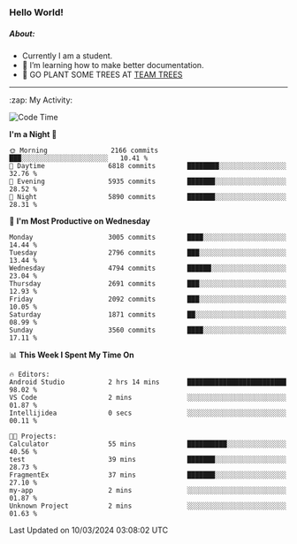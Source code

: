 ### Hello World!

##### About:
- Currently I am a student.
- 🌱 I’m learning how to make better documentation.
- 🌱 GO PLANT SOME TREES AT [TEAM TREES](https://teamtrees.org/)

---
  <summary>:zap: My Activity:</summary>
  
<!--START_SECTION:waka-->
![Code Time](http://img.shields.io/badge/Code%20Time-1%2C297%20hrs%2036%20mins-blue)

**I'm a Night 🦉** 

```text
🌞 Morning                2166 commits        ███░░░░░░░░░░░░░░░░░░░░░░   10.41 % 
🌆 Daytime                6818 commits        ████████░░░░░░░░░░░░░░░░░   32.76 % 
🌃 Evening                5935 commits        ███████░░░░░░░░░░░░░░░░░░   28.52 % 
🌙 Night                  5890 commits        ███████░░░░░░░░░░░░░░░░░░   28.31 % 
```
📅 **I'm Most Productive on Wednesday** 

```text
Monday                   3005 commits        ████░░░░░░░░░░░░░░░░░░░░░   14.44 % 
Tuesday                  2796 commits        ███░░░░░░░░░░░░░░░░░░░░░░   13.44 % 
Wednesday                4794 commits        ██████░░░░░░░░░░░░░░░░░░░   23.04 % 
Thursday                 2691 commits        ███░░░░░░░░░░░░░░░░░░░░░░   12.93 % 
Friday                   2092 commits        ███░░░░░░░░░░░░░░░░░░░░░░   10.05 % 
Saturday                 1871 commits        ██░░░░░░░░░░░░░░░░░░░░░░░   08.99 % 
Sunday                   3560 commits        ████░░░░░░░░░░░░░░░░░░░░░   17.11 % 
```


📊 **This Week I Spent My Time On** 

```text
🔥 Editors: 
Android Studio           2 hrs 14 mins       █████████████████████████   98.02 % 
VS Code                  2 mins              ░░░░░░░░░░░░░░░░░░░░░░░░░   01.87 % 
Intellijidea             0 secs              ░░░░░░░░░░░░░░░░░░░░░░░░░   00.11 % 

🐱‍💻 Projects: 
Calculator               55 mins             ██████████░░░░░░░░░░░░░░░   40.56 % 
test                     39 mins             ███████░░░░░░░░░░░░░░░░░░   28.73 % 
FragmentEx               37 mins             ███████░░░░░░░░░░░░░░░░░░   27.10 % 
my-app                   2 mins              ░░░░░░░░░░░░░░░░░░░░░░░░░   01.87 % 
Unknown Project          2 mins              ░░░░░░░░░░░░░░░░░░░░░░░░░   01.63 % 
```


 Last Updated on 10/03/2024 03:08:02 UTC
<!--END_SECTION:waka-->
